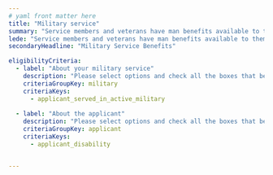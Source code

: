 ```yaml
---
# yaml front matter here
title: "Military service"
summary: "Service members and veterans have man benefits available to them, including educational assistance, home loans, and life insurance."
lede: "Service members and veterans have man benefits available to them, including educational assistance, home loans, and life insurance."
secondaryHeadline: "Military Service Benefits"

eligibilityCriteria:
  - label: "About your military service"
    description: "Please select options and check all the boxes that best describe you (the person who will be applying for benefits)."
    criteriaGroupKey: military
    criteriaKeys:
      - applicant_served_in_active_military
 
  - label: "About the applicant"
    description: "Please select options and check all the boxes that best describe you (the person who will be applying for benefits)."
    criteriaGroupKey: applicant
    criteriaKeys:
      - applicant_disability


---
```

